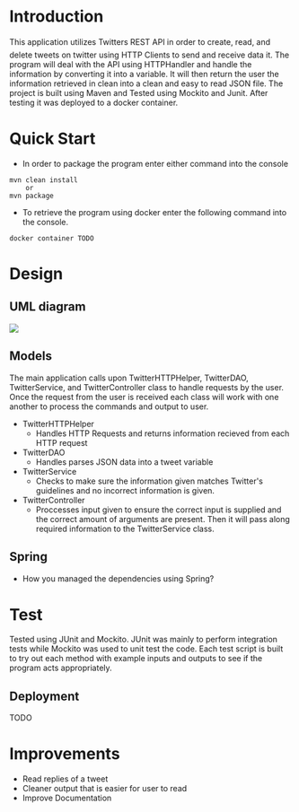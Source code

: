 # Introduction
This application utilizes Twitters REST API in order to create, read, and delete tweets on twitter using HTTP Clients to send and receive data it. The program will deal with the API using HTTPHandler and handle the information by converting it into a variable. It will then return the user the information retrieved in clean into a clean and easy to read JSON file. The project is built using Maven and Tested using Mockito and Junit. After testing it was deployed to a docker container.

# Quick Start
- In order to package the program enter either command into the console
```
mvn clean install
    or 
mvn package
```
- To retrieve the program using docker enter the following command into the console.
```
docker container TODO
```

# Design
## UML diagram

![](/home/centos/dev/jarvis_data_eng_BrandonAngod/core_java/twitter/assets/1.PNG)

## Models
The main application calls upon TwitterHTTPHelper, TwitterDAO, TwitterService, and TwitterController class to handle requests by the user. Once the request from the user is received each class will work with one another to process the commands and output to user.
- TwitterHTTPHelper
  - Handles HTTP Requests and returns information recieved from each HTTP request
- TwitterDAO
  - Handles parses JSON data into a tweet variable
- TwitterService
  - Checks to make sure the information given matches Twitter's guidelines and no incorrect information is given.
- TwitterController
  - Proccesses input given to ensure the correct input is supplied and the correct amount of arguments are present. Then it will pass along required information to the TwitterService class.
## Spring
- How you managed the dependencies using Spring?

# Test
Tested using JUnit and Mockito. JUnit was mainly to perform integration tests while Mockito was used to unit test the code. Each test script is built to try out each method with example inputs and outputs to see if the program acts appropriately.
## Deployment
TODO

# Improvements
- Read replies of a tweet 
- Cleaner output that is easier for user to read
- Improve Documentation
